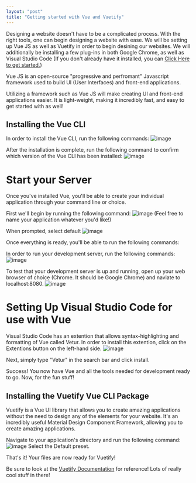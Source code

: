 ```yaml
---
layout: "post"
title: "Getting started with Vue and Vuetify"
---
```


Designing a website doesn't have to be a complicated process. With the right tools, one can begin designing a website with ease. We will be setting up Vue JS as well as Vuetify in order to begin desining our websites. We will additionally be installing a few plug-ins in both Google Chrome, as well as Visual Studio Code (If you don't already have it installed, you can [Click Here to get started.](https://code.visualstudio.com "Visual Studio Code"))

Vue JS is an open-source "progressive and perfromant" Javascript framework used to build UI (User Interfaces) and front-end applications.

Utilizing a framework such as Vue JS will make creating UI and front-end applications easier. It is light-weight, making it incredibly fast, and easy to get started with as well!

## Installing the Vue CLI

In order to install the Vue CLI, run the following commands:
![image](/hugoalejandro13/images/blog7/Capture.PNG)

After the installation is complete, run the following command to confirm which version of the Vue CLI has been installed:
![image](/hugoalejandro13/images/blog7/Capture1.PNG)

# Start your Server

Once you've installed Vue, you'll be able to create your individual application through your command line or choice.

First we'll begin by running the following command:
![image](/hugoalejandro13/images/blog7/Capture2.PNG)
(Feel free to name your application whatever you'd like!)

When prompted, select default
![image](/hugoalejandro13/images/blog7/Capture3.PNG)

Once everything is ready, you'll be able to run the following commands:

In order to run your development server, run the following commands:
![image](/hugoalejandro13/images/blog7/Capture4.PNG)

To test that your development server is up and running, open up your web browser of choice (Chrome. It should be Google Chrome) and naviate to localhost:8080.
![image](/hugoalejandro13/images/blog7/Capture5.PNG)

# Setting Up Visual Studio Code for use with Vue

Visual Studio Code has an extention that allows syntax-highlighting and formatting of Vue called Vetur. In order to install this extention, click on the Extentions button on the left-hand side.
![image](/hugoalejandro13/images/blog7/Capture7.PNG)

Next, simply type "Vetur" in the search bar and click install.

Success! You now have Vue and all the tools needed for development ready to go. Now, for the fun stuff!

## Installing the Vuetify Vue CLI Package

Vuetify is a Vue UI library that allows you to create amazing applications without the need to design any of the elements for your website. It's an incredibly useful Material Design Component Framework, allowing you to create amazing applications.

Navigate to your application's directory and run the following command:
![image](/hugoalejandro13/images/blog7/Capture6.PNG)
Select the Default preset.

That's it! Your files are now ready for Vuetify!

Be sure to look at the [Vuetify Documentation](https://vuetifyjs.com/en/getting-started/quick-start/ "Vuetify Documentation") for reference! Lots of really cool stuff in there!
